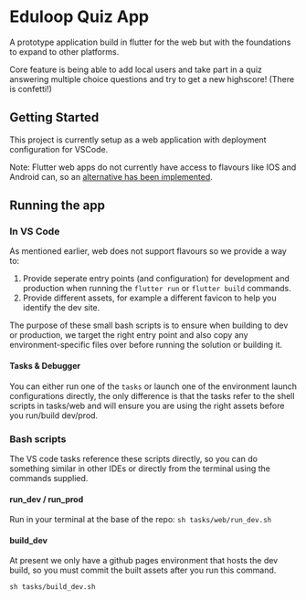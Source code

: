 # Eduloop Quiz App

A prototype application build in flutter for the web but with the foundations to expand to other platforms.

Core feature is being able to add local users and take part in a quiz answering multiple choice questions and try to get a new highscore! (There is confetti!)
## Getting Started

This project is currently setup as a web application with deployment configuration for VSCode. 

Note: Flutter web apps do not currently have access to flavours like IOS and Android can, so an [alternative has been implemented](https://sebastien-arbogast.com/2022/05/02/multi-environment-flutter-projects-with-flavors/#Preparing_Your_Web_App).
## Running the app

### In VS Code
As mentioned earlier, web does not support flavours so we provide a way to: 

1) Provide seperate entry points (and configuration) for development and production when running the `flutter run` or `flutter build` commands.
2) Provide different assets, for example a different favicon to help you identify the dev site. 

The purpose of these small bash scripts is to ensure when building to dev or production, we target the right entry point and also copy any environment-specific files over before running the solution or building it.

#### Tasks & Debugger
You can either run one of the `tasks` or launch one of the environment launch configurations directly, the only difference is that the tasks refer to the shell scripts in tasks/web and will ensure you are using the right assets before you run/build dev/prod. 

### Bash scripts
The VS code tasks reference these scripts directly, so you can do something similar in other IDEs or directly from the terminal using the commands supplied.

#### run_dev / run_prod
Run in your terminal at the base of the repo:
```sh tasks/web/run_dev.sh```

#### build_dev 
At present we only have a github pages environment that hosts the dev build, so you must commit the built assets after you run this command. 

```sh tasks/build_dev.sh```
